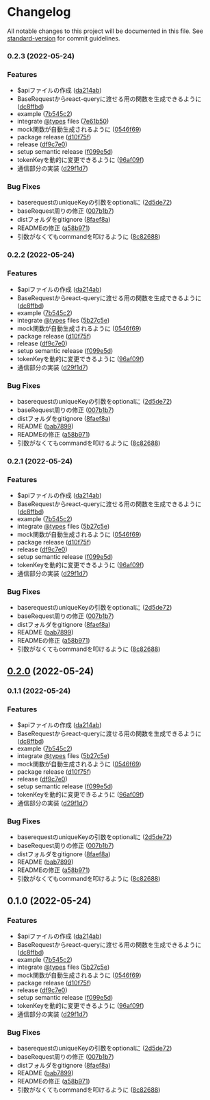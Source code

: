 # Changelog

All notable changes to this project will be documented in this file. See [standard-version](https://github.com/conventional-changelog/standard-version) for commit guidelines.

### 0.2.3 (2022-05-24)


### Features

* $apiファイルの作成 ([da214ab](https://github.com/simula-labs/rest-api-tools/commit/da214aba1a0abb6f8a913f5ef50e76678cec8f9b))
* BaseRequestからreact-queryに渡せる用の関数を生成できるように ([dc8ffbd](https://github.com/simula-labs/rest-api-tools/commit/dc8ffbded62c5e1a8869f1fe53f66f8948041228))
* example ([7b545c2](https://github.com/simula-labs/rest-api-tools/commit/7b545c24b6182122b85fde3646ca4a0de04db954))
* integrate [@types](https://github.com/types) files ([7e61b50](https://github.com/simula-labs/rest-api-tools/commit/7e61b507e2c1e184df9a21ce913132e25ccc2524))
* mock関数が自動生成されるように ([0546f69](https://github.com/simula-labs/rest-api-tools/commit/0546f69c3692b0dcdbc7e5216b85d378d7f655f8))
* package release ([d10f75f](https://github.com/simula-labs/rest-api-tools/commit/d10f75f0570c8b715d345c10a63561f84b7a9870))
* release ([df9c7e0](https://github.com/simula-labs/rest-api-tools/commit/df9c7e0af7670bd6e5d05fbbd2bbb986fe64d6a0))
* setup semantic release ([f099e5d](https://github.com/simula-labs/rest-api-tools/commit/f099e5d0fe29cfbb4cc3e8c678c1abaf9ceb63c8))
* tokenKeyを動的に変更できるように ([96af09f](https://github.com/simula-labs/rest-api-tools/commit/96af09fbb52bc2496124d83326fb76acc65a1366))
* 通信部分の実装 ([d29f1d7](https://github.com/simula-labs/rest-api-tools/commit/d29f1d74e34a9006822c150f73837eff9fb28a86))


### Bug Fixes

* baserequestのuniqueKeyの引数をoptionalに ([2d5de72](https://github.com/simula-labs/rest-api-tools/commit/2d5de722d61cb7a397e82de40dee6aa4d76f823b))
* baseRequest周りの修正 ([007b1b7](https://github.com/simula-labs/rest-api-tools/commit/007b1b72ae6a6eef17d800beb9e91d07f7118c18))
* distフォルダをgitignore ([8faef8a](https://github.com/simula-labs/rest-api-tools/commit/8faef8acae032b08e8bd1554cc739c389dcd8151))
* READMEの修正 ([a58b971](https://github.com/simula-labs/rest-api-tools/commit/a58b971415a4913c4e1da8c6716c82f4d49b045b))
* 引数がなくてもcommandを叩けるように ([8c82688](https://github.com/simula-labs/rest-api-tools/commit/8c826882abc1c91f63b76a2a5a249b5a88354aee))

### 0.2.2 (2022-05-24)


### Features

* $apiファイルの作成 ([da214ab](https://github.com/simula-labs/rest-api-tools/commit/da214aba1a0abb6f8a913f5ef50e76678cec8f9b))
* BaseRequestからreact-queryに渡せる用の関数を生成できるように ([dc8ffbd](https://github.com/simula-labs/rest-api-tools/commit/dc8ffbded62c5e1a8869f1fe53f66f8948041228))
* example ([7b545c2](https://github.com/simula-labs/rest-api-tools/commit/7b545c24b6182122b85fde3646ca4a0de04db954))
* integrate [@types](https://github.com/types) files ([5b27c5e](https://github.com/simula-labs/rest-api-tools/commit/5b27c5ecd313d460df85ef135442bf8db10f8bc6))
* mock関数が自動生成されるように ([0546f69](https://github.com/simula-labs/rest-api-tools/commit/0546f69c3692b0dcdbc7e5216b85d378d7f655f8))
* package release ([d10f75f](https://github.com/simula-labs/rest-api-tools/commit/d10f75f0570c8b715d345c10a63561f84b7a9870))
* release ([df9c7e0](https://github.com/simula-labs/rest-api-tools/commit/df9c7e0af7670bd6e5d05fbbd2bbb986fe64d6a0))
* setup semantic release ([f099e5d](https://github.com/simula-labs/rest-api-tools/commit/f099e5d0fe29cfbb4cc3e8c678c1abaf9ceb63c8))
* tokenKeyを動的に変更できるように ([96af09f](https://github.com/simula-labs/rest-api-tools/commit/96af09fbb52bc2496124d83326fb76acc65a1366))
* 通信部分の実装 ([d29f1d7](https://github.com/simula-labs/rest-api-tools/commit/d29f1d74e34a9006822c150f73837eff9fb28a86))


### Bug Fixes

* baserequestのuniqueKeyの引数をoptionalに ([2d5de72](https://github.com/simula-labs/rest-api-tools/commit/2d5de722d61cb7a397e82de40dee6aa4d76f823b))
* baseRequest周りの修正 ([007b1b7](https://github.com/simula-labs/rest-api-tools/commit/007b1b72ae6a6eef17d800beb9e91d07f7118c18))
* distフォルダをgitignore ([8faef8a](https://github.com/simula-labs/rest-api-tools/commit/8faef8acae032b08e8bd1554cc739c389dcd8151))
* README ([bab7899](https://github.com/simula-labs/rest-api-tools/commit/bab7899f9e26bba536590a5d8d9ca4fa71677ea7))
* READMEの修正 ([a58b971](https://github.com/simula-labs/rest-api-tools/commit/a58b971415a4913c4e1da8c6716c82f4d49b045b))
* 引数がなくてもcommandを叩けるように ([8c82688](https://github.com/simula-labs/rest-api-tools/commit/8c826882abc1c91f63b76a2a5a249b5a88354aee))

### 0.2.1 (2022-05-24)


### Features

* $apiファイルの作成 ([da214ab](https://github.com/simula-labs/rest-api-tools/commit/da214aba1a0abb6f8a913f5ef50e76678cec8f9b))
* BaseRequestからreact-queryに渡せる用の関数を生成できるように ([dc8ffbd](https://github.com/simula-labs/rest-api-tools/commit/dc8ffbded62c5e1a8869f1fe53f66f8948041228))
* example ([7b545c2](https://github.com/simula-labs/rest-api-tools/commit/7b545c24b6182122b85fde3646ca4a0de04db954))
* integrate [@types](https://github.com/types) files ([5b27c5e](https://github.com/simula-labs/rest-api-tools/commit/5b27c5ecd313d460df85ef135442bf8db10f8bc6))
* mock関数が自動生成されるように ([0546f69](https://github.com/simula-labs/rest-api-tools/commit/0546f69c3692b0dcdbc7e5216b85d378d7f655f8))
* package release ([d10f75f](https://github.com/simula-labs/rest-api-tools/commit/d10f75f0570c8b715d345c10a63561f84b7a9870))
* release ([df9c7e0](https://github.com/simula-labs/rest-api-tools/commit/df9c7e0af7670bd6e5d05fbbd2bbb986fe64d6a0))
* setup semantic release ([f099e5d](https://github.com/simula-labs/rest-api-tools/commit/f099e5d0fe29cfbb4cc3e8c678c1abaf9ceb63c8))
* tokenKeyを動的に変更できるように ([96af09f](https://github.com/simula-labs/rest-api-tools/commit/96af09fbb52bc2496124d83326fb76acc65a1366))
* 通信部分の実装 ([d29f1d7](https://github.com/simula-labs/rest-api-tools/commit/d29f1d74e34a9006822c150f73837eff9fb28a86))


### Bug Fixes

* baserequestのuniqueKeyの引数をoptionalに ([2d5de72](https://github.com/simula-labs/rest-api-tools/commit/2d5de722d61cb7a397e82de40dee6aa4d76f823b))
* baseRequest周りの修正 ([007b1b7](https://github.com/simula-labs/rest-api-tools/commit/007b1b72ae6a6eef17d800beb9e91d07f7118c18))
* distフォルダをgitignore ([8faef8a](https://github.com/simula-labs/rest-api-tools/commit/8faef8acae032b08e8bd1554cc739c389dcd8151))
* README ([bab7899](https://github.com/simula-labs/rest-api-tools/commit/bab7899f9e26bba536590a5d8d9ca4fa71677ea7))
* READMEの修正 ([a58b971](https://github.com/simula-labs/rest-api-tools/commit/a58b971415a4913c4e1da8c6716c82f4d49b045b))
* 引数がなくてもcommandを叩けるように ([8c82688](https://github.com/simula-labs/rest-api-tools/commit/8c826882abc1c91f63b76a2a5a249b5a88354aee))

## [0.2.0](https://github.com/simula-labs/rest-api-tools/compare/v1.0.0...v0.2.0) (2022-05-24)

### 0.1.1 (2022-05-24)


### Features

* $apiファイルの作成 ([da214ab](https://github.com/simula-labs/rest-api-tools/commit/da214aba1a0abb6f8a913f5ef50e76678cec8f9b))
* BaseRequestからreact-queryに渡せる用の関数を生成できるように ([dc8ffbd](https://github.com/simula-labs/rest-api-tools/commit/dc8ffbded62c5e1a8869f1fe53f66f8948041228))
* example ([7b545c2](https://github.com/simula-labs/rest-api-tools/commit/7b545c24b6182122b85fde3646ca4a0de04db954))
* integrate [@types](https://github.com/types) files ([5b27c5e](https://github.com/simula-labs/rest-api-tools/commit/5b27c5ecd313d460df85ef135442bf8db10f8bc6))
* mock関数が自動生成されるように ([0546f69](https://github.com/simula-labs/rest-api-tools/commit/0546f69c3692b0dcdbc7e5216b85d378d7f655f8))
* package release ([d10f75f](https://github.com/simula-labs/rest-api-tools/commit/d10f75f0570c8b715d345c10a63561f84b7a9870))
* release ([df9c7e0](https://github.com/simula-labs/rest-api-tools/commit/df9c7e0af7670bd6e5d05fbbd2bbb986fe64d6a0))
* setup semantic release ([f099e5d](https://github.com/simula-labs/rest-api-tools/commit/f099e5d0fe29cfbb4cc3e8c678c1abaf9ceb63c8))
* tokenKeyを動的に変更できるように ([96af09f](https://github.com/simula-labs/rest-api-tools/commit/96af09fbb52bc2496124d83326fb76acc65a1366))
* 通信部分の実装 ([d29f1d7](https://github.com/simula-labs/rest-api-tools/commit/d29f1d74e34a9006822c150f73837eff9fb28a86))


### Bug Fixes

* baserequestのuniqueKeyの引数をoptionalに ([2d5de72](https://github.com/simula-labs/rest-api-tools/commit/2d5de722d61cb7a397e82de40dee6aa4d76f823b))
* baseRequest周りの修正 ([007b1b7](https://github.com/simula-labs/rest-api-tools/commit/007b1b72ae6a6eef17d800beb9e91d07f7118c18))
* distフォルダをgitignore ([8faef8a](https://github.com/simula-labs/rest-api-tools/commit/8faef8acae032b08e8bd1554cc739c389dcd8151))
* README ([bab7899](https://github.com/simula-labs/rest-api-tools/commit/bab7899f9e26bba536590a5d8d9ca4fa71677ea7))
* READMEの修正 ([a58b971](https://github.com/simula-labs/rest-api-tools/commit/a58b971415a4913c4e1da8c6716c82f4d49b045b))
* 引数がなくてもcommandを叩けるように ([8c82688](https://github.com/simula-labs/rest-api-tools/commit/8c826882abc1c91f63b76a2a5a249b5a88354aee))

## 0.1.0 (2022-05-24)


### Features

* $apiファイルの作成 ([da214ab](https://github.com/simula-labs/rest-api-tools/commit/da214aba1a0abb6f8a913f5ef50e76678cec8f9b))
* BaseRequestからreact-queryに渡せる用の関数を生成できるように ([dc8ffbd](https://github.com/simula-labs/rest-api-tools/commit/dc8ffbded62c5e1a8869f1fe53f66f8948041228))
* example ([7b545c2](https://github.com/simula-labs/rest-api-tools/commit/7b545c24b6182122b85fde3646ca4a0de04db954))
* integrate [@types](https://github.com/types) files ([5b27c5e](https://github.com/simula-labs/rest-api-tools/commit/5b27c5ecd313d460df85ef135442bf8db10f8bc6))
* mock関数が自動生成されるように ([0546f69](https://github.com/simula-labs/rest-api-tools/commit/0546f69c3692b0dcdbc7e5216b85d378d7f655f8))
* package release ([d10f75f](https://github.com/simula-labs/rest-api-tools/commit/d10f75f0570c8b715d345c10a63561f84b7a9870))
* release ([df9c7e0](https://github.com/simula-labs/rest-api-tools/commit/df9c7e0af7670bd6e5d05fbbd2bbb986fe64d6a0))
* setup semantic release ([f099e5d](https://github.com/simula-labs/rest-api-tools/commit/f099e5d0fe29cfbb4cc3e8c678c1abaf9ceb63c8))
* tokenKeyを動的に変更できるように ([96af09f](https://github.com/simula-labs/rest-api-tools/commit/96af09fbb52bc2496124d83326fb76acc65a1366))
* 通信部分の実装 ([d29f1d7](https://github.com/simula-labs/rest-api-tools/commit/d29f1d74e34a9006822c150f73837eff9fb28a86))


### Bug Fixes

* baserequestのuniqueKeyの引数をoptionalに ([2d5de72](https://github.com/simula-labs/rest-api-tools/commit/2d5de722d61cb7a397e82de40dee6aa4d76f823b))
* baseRequest周りの修正 ([007b1b7](https://github.com/simula-labs/rest-api-tools/commit/007b1b72ae6a6eef17d800beb9e91d07f7118c18))
* distフォルダをgitignore ([8faef8a](https://github.com/simula-labs/rest-api-tools/commit/8faef8acae032b08e8bd1554cc739c389dcd8151))
* README ([bab7899](https://github.com/simula-labs/rest-api-tools/commit/bab7899f9e26bba536590a5d8d9ca4fa71677ea7))
* READMEの修正 ([a58b971](https://github.com/simula-labs/rest-api-tools/commit/a58b971415a4913c4e1da8c6716c82f4d49b045b))
* 引数がなくてもcommandを叩けるように ([8c82688](https://github.com/simula-labs/rest-api-tools/commit/8c826882abc1c91f63b76a2a5a249b5a88354aee))

